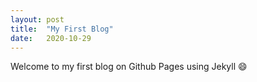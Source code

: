 ```yaml
---
layout: post
title:  "My First Blog"
date:   2020-10-29
---
```


Welcome to my first blog on Github Pages using Jekyll :smile: